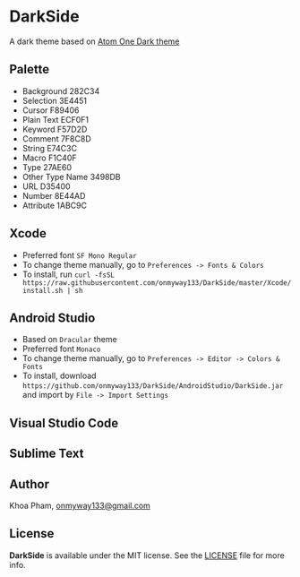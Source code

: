 # DarkSide
A dark theme based on [Atom One Dark theme](https://github.com/atom/one-dark-ui)

## Palette

- Background 282C34	
- Selection	3E4451	
- Cursor F89406	
- Plain Text ECF0F1	
- Keyword	F57D2D	
- Comment	7F8C8D	
- String E74C3C	
- Macro F1C40F	
- Type 27AE60	
- Other Type Name 3498DB	
- URL	D35400	
- Number 8E44AD	
- Attribute	1ABC9C

## Xcode

- Preferred font `SF Mono Regular`
- To change theme manually, go to `Preferences -> Fonts & Colors`
- To install, run `curl -fsSL https://raw.githubusercontent.com/onmyway133/DarkSide/master/Xcode/install.sh | sh`

## Android Studio

- Based on `Dracular` theme
- Preferred font `Monaco`
- To change theme manually, go to `Preferences -> Editor -> Colors & Fonts` 
- To install, download `https://github.com/onmyway133/DarkSide/AndroidStudio/DarkSide.jar` and import by `File -> Import Settings`

## Visual Studio Code

## Sublime Text

## Author

Khoa Pham, onmyway133@gmail.com

## License

**DarkSide** is available under the MIT license. See the [LICENSE](https://github.com/onmyway133/DarkSide/blob/master/LICENSE.md) file for more info.
